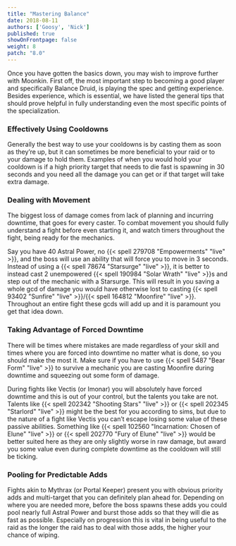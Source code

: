 ```yaml
---
title: "Mastering Balance"
date: 2018-08-11
authors: ['Goosy', 'Nick']
published: true
showOnFrontpage: false
weight: 8
patch: "8.0"
---
```


Once you have gotten the basics down, you may wish to improve further with Moonkin. First off, the most important step to becoming a good player and specifically Balance Druid, is playing the spec and getting experience. Besides experience, which is essential, we have listed the general tips that should prove helpful in fully understanding even the most specific points of the specialization.

### Effectively Using Cooldowns

Generally the best way to use your cooldowns is by casting them as soon as they’re up, but it can sometimes be more beneficial to your raid or to your damage to hold them. Examples of when you would hold your cooldown is if a high priority target that needs to die fast is spawning in 30 seconds and you need all the damage you can get or if that target will take extra damage.

### Dealing with Movement

The biggest loss of damage comes from lack of planning and incurring downtime, that goes for every caster. To combat movement you should fully understand a fight before even starting it, and watch timers throughout the fight, being ready for the mechanics. 

Say you have 40 Astral Power, no {{< spell 279708 "Empowerments" "live" >}}, and the boss will use an ability that will force you to move in 3 seconds. Instead of using a {{< spell 78674 "Starsurge" "live" >}}, it is better to instead cast 2 unempowered {{< spell 190984 "Solar Wrath" "live" >}}s and step out of the mechanic with a Starsurge. This will result in you saving a whole gcd of damage you would have otherwise lost to casting {{< spell 93402 "Sunfire" "live" >}}/{{< spell 164812 "Moonfire" "live" >}}. Throughout an entire fight these gcds will add up and it is paramount you get that idea down. 

### Taking Advantage of Forced Downtime

There will be times where mistakes are made regardless of your skill and times where you are forced into downtime no matter what is done, so you should make the most it. Make sure if you have to use {{< spell 5487 "Bear Form" "live" >}} to survive a mechanic you are casting Moonfire during downtime and squeezing out some form of damage.

During fights like Vectis (or Imonar) you will absolutely have forced downtime and this is out of your control, but the talents you take are not. Talents like {{< spell 202342 "Shooting Stars" "live" >}} or {{< spell 202345 "Starlord" "live" >}} might be the best for you according to sims, but due to the nature of a fight like Vectis you can’t escape losing some value of these passive abilities. Something like {{< spell 102560 "Incarnation: Chosen of Elune" "live" >}} or {{< spell 202770 "Fury of Elune" "live" >}} would be better suited here as they are only slightly worse in raw damage, but award you some value even during complete downtime as the cooldown will still be ticking.

### Pooling for Predictable Adds

Fights akin to Mythrax (or Portal Keeper) present you with obvious priority adds and multi-target that you can definitely plan ahead for. Depending on where you are needed more, before the boss spawns these adds you could pool nearly full Astral Power and burst those adds so that they will die as fast as possible. Especially on progression this is vital in being useful to the raid as the longer the raid has to deal with those adds, the higher your chance of wiping.
